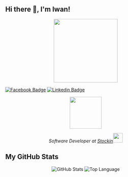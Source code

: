 
## Hi there 👋, I'm Iwan!  

<p align="center">
  <img src="https://media3.giphy.com/media/lT4AKdHB7OW3Z37GMH/giphy.webp" width="200">
</p>

 
[![Facebook Badge](https://img.shields.io/badge/-IwanHPrasetyo-3b5998?style=flat-square&labelColor=3b5998&logo=facebook&logoColor=white&link=https://www.facebook.com/nohara.s.iwan)](https://www.facebook.com/nohara.s.iwan) [![Linkedin Badge](https://img.shields.io/badge/-IwanHPrasetyo-blue?style=flat-square&logo=Linkedin&logoColor=white&link=http://linkedin.com/in/iwan-h-prasetyo-643344196/)](http://linkedin.com/in/iwan-h-prasetyo-643344196/)

<p align="center"><em><img src="https://www.stockin.co.id/wp-content/uploads/2020/03/stockin_landscape.png" width="100"></em></p>
<p align="center"><em>Software Developer at <a href="https://www.stockin.co.id/">Stockin</a><img src="https://media.giphy.com/media/WUlplcMpOCEmTGBtBW/giphy.gif" width="30"> 
</em></p>

## My GitHub Stats

<p align="center">
    <img alt = "GitHub Stats" src="https://github-readme-stats.vercel.app/api?username=IwanHPrasetyo&show_icons=true&hide=issues&icon_color=000000&hide_border=true&title_color=5391FE&text_color=555">
    <img alt = "Top Language" src="https://github-readme-stats.vercel.app/api/top-langs/?username=IwanHPrasetyo&hide=html,&hide_border=true&title_color=5391FE&text_color=555"
</p>

<!--
**IwanHPrasetyo/IwanHPrasetyo** is a ✨ _special_ ✨ repository because its `README.md` (this file) appears on your GitHub profile.

Here are some ideas to get you started:

- 🔭 I’m currently working on ...
- 🌱 I’m currently learning ...
- 👯 I’m looking to collaborate on ...
- 🤔 I’m looking for help with ...
- 💬 Ask me about ...
- 📫 How to reach me: ...
- 😄 Pronouns: ...
- ⚡ Fun fact: ...
-->
